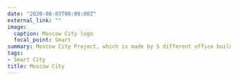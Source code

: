 ```yaml
---
date: "2020-08-03T00:00:00Z"
external_link: ""
image:
  caption: Moscow City logo
  focal_point: Smart
summary: Moscow City Project, which is made by 5 different office building groups with different requirements to smart system & linking. Companies main job is to make computer programming of center control & night light adjustment. More then 800 square meters, with 15000 signals from different controllers.
tags:
- Smart City
title: Moscow City
---
```


